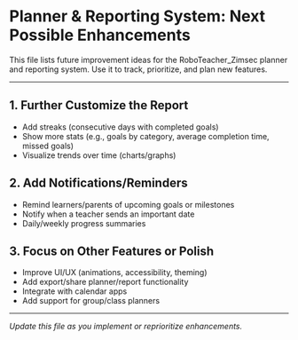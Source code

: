 # Planner & Reporting System: Next Possible Enhancements

This file lists future improvement ideas for the RoboTeacher_Zimsec planner and reporting system. Use it to track, prioritize, and plan new features.

---

## 1. Further Customize the Report
- Add streaks (consecutive days with completed goals)
- Show more stats (e.g., goals by category, average completion time, missed goals)
- Visualize trends over time (charts/graphs)

## 2. Add Notifications/Reminders
- Remind learners/parents of upcoming goals or milestones
- Notify when a teacher sends an important date
- Daily/weekly progress summaries

## 3. Focus on Other Features or Polish
- Improve UI/UX (animations, accessibility, theming)
- Add export/share planner/report functionality
- Integrate with calendar apps
- Add support for group/class planners

---

*Update this file as you implement or reprioritize enhancements.* 